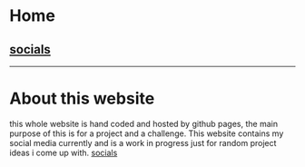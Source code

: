 # Home
## [socials](index.md)
---------------
# About this website
this whole website is hand coded and hosted by github pages, the main purpose of this is for a project and a challenge.
This website contains my social media currently and is a work in progress just for random project ideas i come up with.
[socials](index.md)
